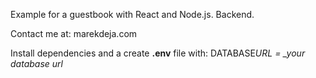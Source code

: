 Example for a guestbook with React and Node.js.
Backend.

Contact me at: marekdeja.com

Install dependencies and a create **.env** file with:
DATABASE*URL = \_your database url*
